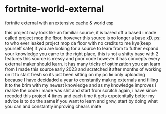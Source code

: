 # fortnite-world-external
fortnite external with an extensive cache &amp; world esp

this project may look like an familiar source, it is based off a based i made called project mop the floor. however this source is no longer a base xD. ps: to who ever leaked project mop da floor with no credits to me kys(keep yourself safe)
if you are looking for a source to learn from to futher expand your knowledge you came to the right place, this is not a shitty base with 2 features
this source is messy and poor code however it has concepts every external maker should learn. it has many tricks of optimzation you can learn from
I made this source early 2023 and scratched it after months of working on it to start fresh so its just been sitting on my pc
Im only uploading because I have decidaded a year to constantly making externals and filling it to the brim with my newest knowledge and as my knowledge improves i realize the code i made was shit and start from scratch again, i have since recoded this project 4 times and each time it gets expotenitally better
my advice is to do the same if you want to learn and grow, start by doing what you can and constantly improving
chears mate
